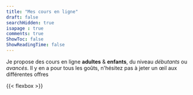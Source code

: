 ```yaml
---
title: "Mes cours en ligne"
draft: false
searchHidden: true
isapage : true
comments: true
ShowToc: false
ShowReadingTime: false
---
```


Je propose des cours en ligne **adultes** & **enfants**, du niveau *débutants* ou _avancés_.
Il y en a pour tous les goûts, n'hésitez pas à jeter un œil aux différentes offres


{{< flexbox >}}
    <style>
        a:hover {
            opacity : 0.8
        }
        img{
            display : inline;
            height : 50vh;
            width : auto;
        }
        a {
            display : inline;
        }

        .main {
            margin : auto;
            max-width : none;
            display : flex;
            justify-content : center;
        }
    </style>
    <div style="text-align : center">
        <a href="/cours-things/scratch">
            <img src = "/CardScratch.png">
        </a>
        <a href="/cours-things/unity">
            <img src = "/CardUnity.png">
        </a>
        <a href="/cours-things/appinventor">
            <img src = "/CardAppInventor.png">
        </a>
        <a href="/cours-things/logiciels">
            <img src = "/CardLogiciels.png">
        </a>
    </div>
    
{{</ flexbox >}}